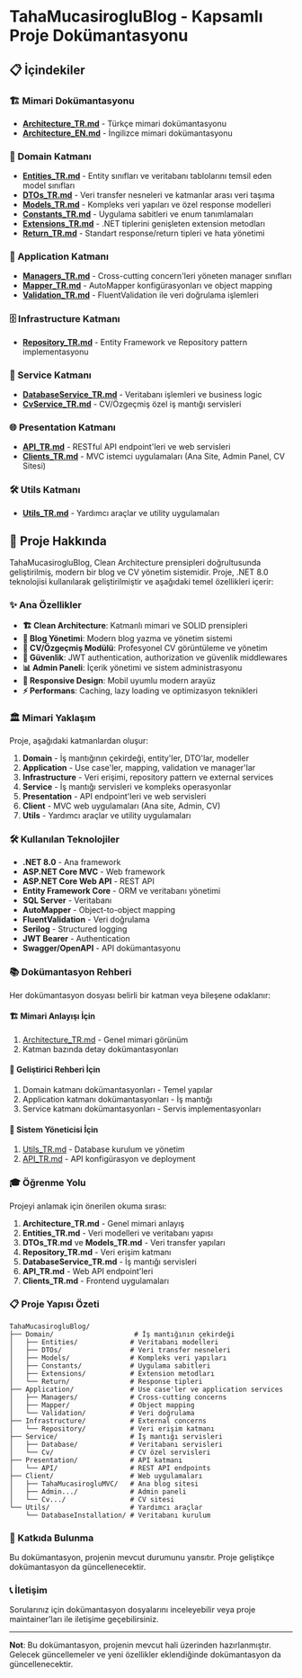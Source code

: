 # TahaMucasirogluBlog - Kapsamlı Proje Dokümantasyonu

## 📋 İçindekiler

### 🏗️ Mimari Dokümantasyonu
- [**Architecture_TR.md**](./Architecture_TR.md) - Türkçe mimari dokümantasyonu
- [**Architecture_EN.md**](./Architecture_EN.md) - İngilizce mimari dokümantasyonu

### 🏢 Domain Katmanı
- [**Entities_TR.md**](./Entities_TR.md) - Entity sınıfları ve veritabanı tablolarını temsil eden model sınıfları
- [**DTOs_TR.md**](./DTOs_TR.md) - Veri transfer nesneleri ve katmanlar arası veri taşıma
- [**Models_TR.md**](./Models_TR.md) - Kompleks veri yapıları ve özel response modelleri
- [**Constants_TR.md**](./Constants_TR.md) - Uygulama sabitleri ve enum tanımlamaları
- [**Extensions_TR.md**](./Extensions_TR.md) - .NET tiplerini genişleten extension metodları
- [**Return_TR.md**](./Return_TR.md) - Standart response/return tipleri ve hata yönetimi

### 🔧 Application Katmanı
- [**Managers_TR.md**](./Managers_TR.md) - Cross-cutting concern'leri yöneten manager sınıfları
- [**Mapper_TR.md**](./Mapper_TR.md) - AutoMapper konfigürasyonları ve object mapping
- [**Validation_TR.md**](./Validation_TR.md) - FluentValidation ile veri doğrulama işlemleri

### 🗄️ Infrastructure Katmanı
- [**Repository_TR.md**](./Repository_TR.md) - Entity Framework ve Repository pattern implementasyonu

### 🔄 Service Katmanı
- [**DatabaseService_TR.md**](./DatabaseService_TR.md) - Veritabanı işlemleri ve business logic
- [**CvService_TR.md**](./CvService_TR.md) - CV/Özgeçmiş özel iş mantığı servisleri

### 🌐 Presentation Katmanı
- [**API_TR.md**](./API_TR.md) - RESTful API endpoint'leri ve web servisleri
- [**Clients_TR.md**](./Clients_TR.md) - MVC istemci uygulamaları (Ana Site, Admin Panel, CV Sitesi)

### 🛠️ Utils Katmanı
- [**Utils_TR.md**](./Utils_TR.md) - Yardımcı araçlar ve utility uygulamaları

## 🎯 Proje Hakkında

TahaMucasirogluBlog, Clean Architecture prensipleri doğrultusunda geliştirilmiş, modern bir blog ve CV yönetim sistemidir. Proje, .NET 8.0 teknolojisi kullanılarak geliştirilmiştir ve aşağıdaki temel özellikleri içerir:

### ✨ Ana Özellikler

- **🏗️ Clean Architecture**: Katmanlı mimari ve SOLID prensipleri
- **📝 Blog Yönetimi**: Modern blog yazma ve yönetim sistemi
- **👤 CV/Özgeçmiş Modülü**: Profesyonel CV görüntüleme ve yönetim
- **🔐 Güvenlik**: JWT authentication, authorization ve güvenlik middlewares
- **📊 Admin Paneli**: İçerik yönetimi ve sistem administrasyonu
- **🎨 Responsive Design**: Mobil uyumlu modern arayüz
- **⚡ Performans**: Caching, lazy loading ve optimizasyon teknikleri

### 🏛️ Mimari Yaklaşım

Proje, aşağıdaki katmanlardan oluşur:

1. **Domain** - İş mantığının çekirdeği, entity'ler, DTO'lar, modeller
2. **Application** - Use case'ler, mapping, validation ve manager'lar
3. **Infrastructure** - Veri erişimi, repository pattern ve external services
4. **Service** - İş mantığı servisleri ve kompleks operasyonlar
5. **Presentation** - API endpoint'leri ve web servisleri
6. **Client** - MVC web uygulamaları (Ana site, Admin, CV)
7. **Utils** - Yardımcı araçlar ve utility uygulamaları

### 🛠️ Kullanılan Teknolojiler

- **.NET 8.0** - Ana framework
- **ASP.NET Core MVC** - Web framework
- **ASP.NET Core Web API** - REST API
- **Entity Framework Core** - ORM ve veritabanı yönetimi
- **SQL Server** - Veritabanı
- **AutoMapper** - Object-to-object mapping
- **FluentValidation** - Veri doğrulama
- **Serilog** - Structured logging
- **JWT Bearer** - Authentication
- **Swagger/OpenAPI** - API dokümantasyonu

### 📚 Dokümantasyon Rehberi

Her dokümantasyon dosyası belirli bir katman veya bileşene odaklanır:

#### 🏗️ Mimari Anlayışı İçin
1. [Architecture_TR.md](./Architecture_TR.md) - Genel mimari görünüm
2. Katman bazında detay dokümantasyonları

#### 🚀 Geliştirici Rehberi İçin
1. Domain katmanı dokümantasyonları - Temel yapılar
2. Application katmanı dokümantasyonları - İş mantığı
3. Service katmanı dokümantasyonları - Servis implementasyonları

#### 🔧 Sistem Yöneticisi İçin
1. [Utils_TR.md](./Utils_TR.md) - Database kurulum ve yönetim
2. [API_TR.md](./API_TR.md) - API konfigürasyon ve deployment

### 🎓 Öğrenme Yolu

Projeyi anlamak için önerilen okuma sırası:

1. **Architecture_TR.md** - Genel mimari anlayış
2. **Entities_TR.md** - Veri modelleri ve veritabanı yapısı
3. **DTOs_TR.md** ve **Models_TR.md** - Veri transfer yapıları
4. **Repository_TR.md** - Veri erişim katmanı
5. **DatabaseService_TR.md** - İş mantığı servisleri
6. **API_TR.md** - Web API endpoint'leri
7. **Clients_TR.md** - Frontend uygulamaları

### 📋 Proje Yapısı Özeti

```
TahaMucasirogluBlog/
├── Domain/                    # İş mantığının çekirdeği
│   ├── Entities/             # Veritabanı modelleri
│   ├── DTOs/                 # Veri transfer nesneleri
│   ├── Models/               # Kompleks veri yapıları
│   ├── Constants/            # Uygulama sabitleri
│   ├── Extensions/           # Extension metodları
│   └── Return/               # Response tipleri
├── Application/              # Use case'ler ve application services
│   ├── Managers/             # Cross-cutting concerns
│   ├── Mapper/               # Object mapping
│   └── Validation/           # Veri doğrulama
├── Infrastructure/           # External concerns
│   └── Repository/           # Veri erişim katmanı
├── Service/                  # İş mantığı servisleri
│   ├── Database/             # Veritabanı servisleri
│   └── Cv/                   # CV özel servisleri
├── Presentation/             # API katmanı
│   └── API/                  # REST API endpoints
├── Client/                   # Web uygulamaları
│   ├── TahaMucasirogluMVC/   # Ana blog sitesi
│   ├── Admin.../             # Admin paneli
│   └── Cv.../                # CV sitesi
└── Utils/                    # Yardımcı araçlar
    └── DatabaseInstallation/ # Veritabanı kurulum
```

### 🤝 Katkıda Bulunma

Bu dokümantasyon, projenin mevcut durumunu yansıtır. Proje geliştikçe dokümantasyon da güncellenecektir.

### 📞 İletişim

Sorularınız için dokümantasyon dosyalarını inceleyebilir veya proje maintainer'ları ile iletişime geçebilirsiniz.

---

**Not**: Bu dokümantasyon, projenin mevcut hali üzerinden hazırlanmıştır. Gelecek güncellemeler ve yeni özellikler eklendiğinde dokümantasyon da güncellenecektir.